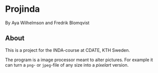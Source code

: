 # Projinda

By Aya Wilhelmson and Fredrik Blomqvist

## About

This is a project for the INDA-course at CDATE, KTH Sweden.

The program is a image processor meant to alter pictures. For example it can turn a `png`- or `jpeg`-file of any size into a *pixelart* version.